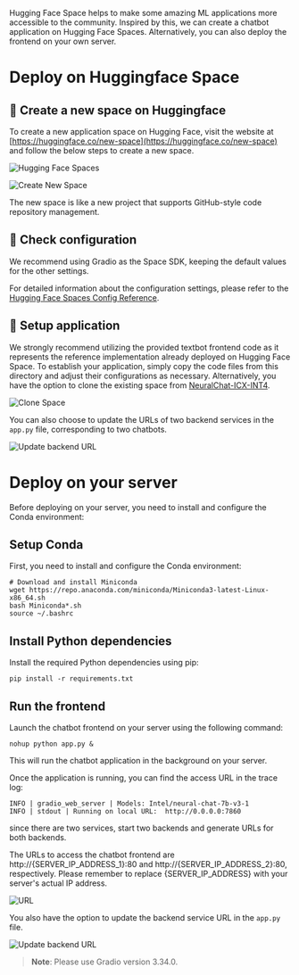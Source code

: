 Hugging Face Space helps to make some amazing ML applications more accessible to the community. Inspired by this, we can create a chatbot application on Hugging Face Spaces. Alternatively, you can also deploy the frontend on your own server.

# Deploy on Huggingface Space

## 🚀 Create a new space on Huggingface
To create a new application space on Hugging Face, visit the website at [https://huggingface.co/new-space](https://huggingface.co/new-space) and follow the below steps to create a new space.

![Hugging Face Spaces](https://i.imgur.com/ZODwuWt.png)

![Create New Space](https://i.imgur.com/QyjqUd6.png)

The new space is like a new project that supports GitHub-style code repository management.

## 🚀 Check configuration
We recommend using Gradio as the Space SDK, keeping the default values for the other settings.

For detailed information about the configuration settings, please refer to the [Hugging Face Spaces Config Reference](https://huggingface.co/docs/hub/spaces-config-reference).

## 🚀 Setup application
We strongly recommend utilizing the provided textbot frontend code as it represents the reference implementation already deployed on Hugging Face Space. To establish your application, simply copy the code files from this directory and adjust their configurations as necessary. Alternatively, you have the option to clone the existing space from [NeuralChat-ICX-INT4](https://huggingface.co/spaces/Intel/NeuralChat-ICX-INT4).

![Clone Space](https://i.imgur.com/76N8m5B.png)

You can also choose to update the URLs of two backend services in the `app.py` file, corresponding to two chatbots.

![Update backend URL](https://i.imgur.com/F0FLeEn.png)

# Deploy on your server

Before deploying on your server, you need to install and configure the Conda environment:

## Setup Conda

First, you need to install and configure the Conda environment:

```shell
# Download and install Miniconda
wget https://repo.anaconda.com/miniconda/Miniconda3-latest-Linux-x86_64.sh
bash Miniconda*.sh
source ~/.bashrc
```

## Install Python dependencies

Install the required Python dependencies using pip:

```shell
pip install -r requirements.txt
```

## Run the frontend

Launch the chatbot frontend on your server using the following command:

```shell
nohup python app.py &
```

This will run the chatbot application in the background on your server.

Once the application is running, you can find the access URL in the trace log:

```log
INFO | gradio_web_server | Models: Intel/neural-chat-7b-v3-1
INFO | stdout | Running on local URL:  http://0.0.0.0:7860
```
since there are two services, start two backends and generate URLs for both backends.

The URLs to access the chatbot frontend are http://{SERVER_IP_ADDRESS_1}:80 and http://{SERVER_IP_ADDRESS_2}:80, respectively. Please remember to replace {SERVER_IP_ADDRESS} with your server's actual IP address.


![URL](https://i.imgur.com/FDKSnIo.png)

You also have the option to update the backend service URL in the `app.py` file.

![Update backend URL](https://i.imgur.com/j7TTYaW.png)

>**Note**: Please use Gradio version 3.34.0.